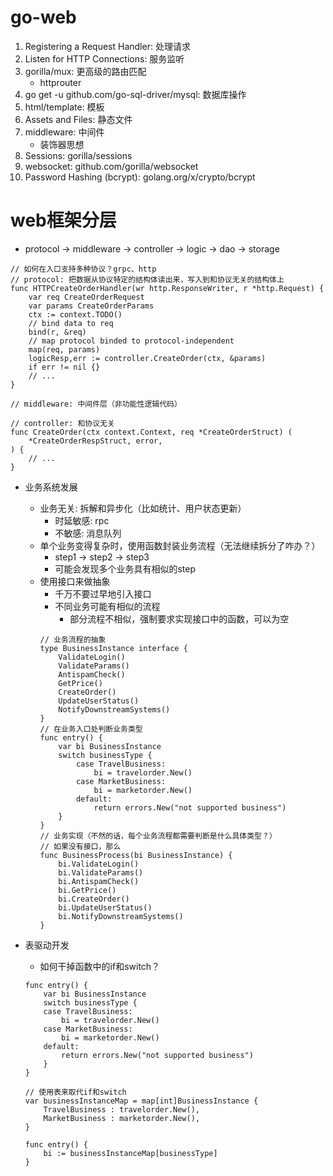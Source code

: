 # go-web
1. Registering a Request Handler: 处理请求
2. Listen for HTTP Connections: 服务监听
3. gorilla/mux: 更高级的路由匹配
    * httprouter
4. go get -u github.com/go-sql-driver/mysql: 数据库操作
5. html/template: 模板
6. Assets and Files: 静态文件
7. middleware: 中间件
    * 装饰器思想
8. Sessions: gorilla/sessions 
9. websocket: github.com/gorilla/websocket
10. Password Hashing (bcrypt): golang.org/x/crypto/bcrypt

# web框架分层
* protocol -> middleware -> controller -> logic -> dao -> storage
```
// 如何在入口支持多种协议？grpc、http
// protocol: 把数据从协议特定的结构体读出来，写入到和协议无关的结构体上
func HTTPCreateOrderHandler(wr http.ResponseWriter, r *http.Request) {
    var req CreateOrderRequest
    var params CreateOrderParams
    ctx := context.TODO()
    // bind data to req
    bind(r, &req)
    // map protocol binded to protocol-independent
    map(req, params)
    logicResp,err := controller.CreateOrder(ctx, &params)
    if err != nil {}
    // ...
}

// middleware: 中间件层（非功能性逻辑代码）

// controller: 和协议无关
func CreateOrder(ctx context.Context, req *CreateOrderStruct) (
    *CreateOrderRespStruct, error,
) {
    // ...
}
```

* 业务系统发展
    * 业务无关: 拆解和异步化（比如统计、用户状态更新）
        * 时延敏感: rpc
        * 不敏感: 消息队列
    * 单个业务变得复杂时，使用函数封装业务流程（无法继续拆分了咋办？）
        * step1 -> step2 -> step3
        * 可能会发现多个业务具有相似的step
    * 使用接口来做抽象
        * 千万不要过早地引入接口
        * 不同业务可能有相似的流程
            * 部分流程不相似，强制要求实现接口中的函数，可以为空
        ```
        // 业务流程的抽象
        type BusinessInstance interface {
            ValidateLogin()
            ValidateParams()
            AntispamCheck()
            GetPrice()
            CreateOrder()
            UpdateUserStatus()
            NotifyDownstreamSystems()
        }
        // 在业务入口处判断业务类型
        func entry() {
            var bi BusinessInstance
            switch businessType {
                case TravelBusiness:
                    bi = travelorder.New()
                case MarketBusiness:
                    bi = marketorder.New()
                default:
                    return errors.New("not supported business")
            }
        }
        // 业务实现（不然的话，每个业务流程都需要判断是什么具体类型？）
        // 如果没有接口，那么
        func BusinessProcess(bi BusinessInstance) {
            bi.ValidateLogin()
            bi.ValidateParams()
            bi.AntispamCheck()
            bi.GetPrice()
            bi.CreateOrder()
            bi.UpdateUserStatus()
            bi.NotifyDownstreamSystems()
        }
        ```

* 表驱动开发
    * 如何干掉函数中的if和switch？
    ```
    func entry() {
        var bi BusinessInstance
        switch businessType {
        case TravelBusiness:
            bi = travelorder.New()
        case MarketBusiness:
            bi = marketorder.New()
        default:
            return errors.New("not supported business")
        }
    }

    // 使用表来取代if和switch
    var businessInstanceMap = map[int]BusinessInstance {
        TravelBusiness : travelorder.New(),
        MarketBusiness : marketorder.New(),
    }

    func entry() {
        bi := businessInstanceMap[businessType]
    }
    ```
    
